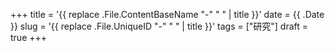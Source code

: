+++
title = '{{ replace .File.ContentBaseName "-" " " | title }}'
date = {{ .Date }}
slug = '{{ replace .File.UniqueID "-" " " | title }}'
tags = ["研究"]
draft = true
+++
